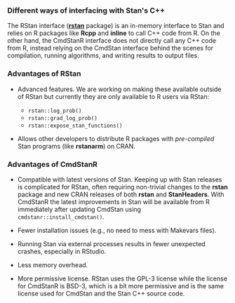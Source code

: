 ### Different ways of interfacing with Stan's C++

The RStan interface ([**rstan**](https://mc-stan.org/rstan) package) is an
in-memory interface to Stan and relies on R packages like **Rcpp** and
**inline** to call C++ code from R. On the other hand, the CmdStanR interface
does not directly call any C++ code from R, instead relying on the CmdStan
interface behind the scenes for compilation, running algorithms, and writing
results to output files.

### Advantages of RStan

* Advanced features. We are working on making these available outside of RStan
but currently they are only available to R users via RStan:
  - `rstan::log_prob()`
  - `rstan::grad_log_prob()`
  - `rstan::expose_stan_functions()`
  
* Allows other developers to distribute R packages with
_pre-compiled_ Stan programs (like **rstanarm**) on CRAN.

### Advantages of CmdStanR

* Compatible with latest versions of Stan. Keeping up with Stan releases is
complicated for RStan, often requiring non-trivial changes to the **rstan**
package and new CRAN releases of both **rstan** and **StanHeaders**. With
CmdStanR the latest improvements in Stan will be available from R immediately
after updating CmdStan using `cmdstanr::install_cmdstan()`.

* Fewer installation issues (e.g., no need to mess with Makevars files). 

* Running Stan via external processes results in fewer unexpected crashes,
especially in RStudio.

* Less memory overhead. 

* More permissive license. RStan uses the GPL-3 license while the license for
CmdStanR is BSD-3, which is a bit more permissive and is the same license used
for CmdStan and the Stan C++ source code.
